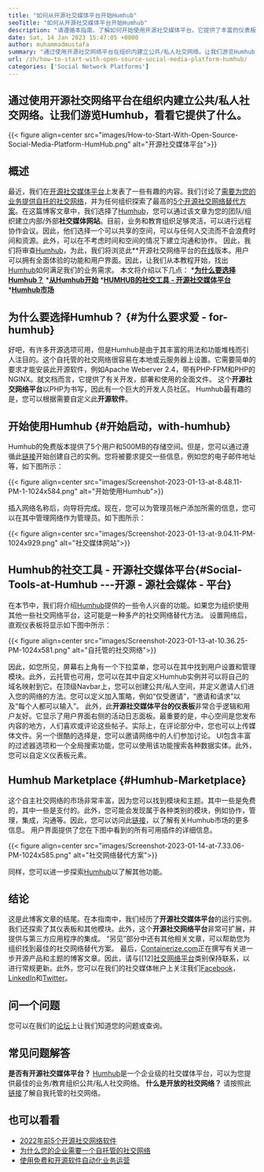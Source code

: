 ```yaml
---
title: "如何从开源社交媒体平台开始Humhub" 
seoTitle: "如何从开源社交媒体平台开始Humhub" 
description: "请遵循本指南，了解如何开始使用开源社交媒体平台。它提供了丰富的仪表板以及许多企业级功能。" 
date: Sat, 14 Jan 2023 15:47:05 +0000
author: muhammadmustafa
summary: "通过使用开源社交网络平台在组织内建立公共/私人社交网络。让我们游览Humhub，看看它提供了什么。" 
url: /zh/how-to-start-with-open-source-social-media-platform-humhub/
categories: ['Social Network Platforms']
---
```


## 通过使用开源社交网络平台在组织内建立公共/私人社交网络。让我们游览Humhub，看看它提供了什么。

{{< figure align=center src="images/How-to-Start-With-Open-Source-Social-Media-Platform-HumHub.png" alt="开源社交媒体平台">}}


## 概述
最近，我们在[开源社交媒体平台][1]上发表了一些有趣的内容。我们讨论了[需要为您的业务提供自托的社交网络][2]，并为任何组织探索了最高的[5个开源社交网络替代方案][3]。在这篇博客文章中，我们选择了[Humhub][4]，您可以通过该文章为您的团队/组织建立内部/外部**社交媒体网站**。目前，业务和教育组织足够灵活，可以进行远程协作会议。因此，他们选择一个可以共享的空间，可以与任何人交流而不会浪费时间和资源。此外，可以在不考虑时间和空间的情况下建立沟通和协作。
因此，我们将审查[Humhub][4]，为此，我们将浏览此**开源社交网络平台的[在线][5]版本。用户可以拥有全面体验的功能和用户界面。因此，让我们从本教程开始，找出[Humhub][4]如何满足我们的业务需求。
本文将介绍以下几点：
***[为什么要选择Humhub？][6]**
***[从Humhub开始][7]**
***[HUMHUB的社交工具 - 开源社交媒体平台][8]**
***[Humhub市场][9]**

## 为什么要选择Humhub？ {#为什么要求爱 -  for-humhub}
好吧，有许多开源选项可用，但是Humhub是由于其丰富的用法和功能堆栈而引人注目的。这个自托管的社交网络很容易在本地或云服务器上设置。它需要简单的要求才能安装此开源软件，例如Apache Weberver 2.4，带有PHP-FPM和PHP的NGINX。就文档而言，它提供了有关开发，部署和使用的全面文件。
这个**开源社交网络平台**以PHP为书写，因此有一个巨大的开发人员社区。 Humhub最有趣的是，您可以根据需要自定义此**开源软件**。

## 开始使用Humhub {#开始启动，with-humhub}
Humhub的免费版本提供了5个用户和500MB的存储空间。但是，您可以通过遵循此[链接][5]开始创建自己的实例。您将被要求提交一些信息，例如您的电子邮件地址等，如下图所示：

{{< figure align=center src="images/Screenshot-2023-01-13-at-8.48.11-PM-1-1024x584.png" alt="开始使用Humhub">}}

插入网络名称后，向导将完成。现在，您可以为管理员帐户添加所需的信息，您可以在其中管理网络作为管理员。如下图所示：

{{< figure align=center src="images/Screenshot-2023-01-13-at-9.04.11-PM-1024x929.png" alt="社交媒体网站">}}


## Humhub的社交工具 - 开源社交媒体平台{#Social-Tools-at-Humhub ---开源 - 源社会媒体 - 平台}
在本节中，我们将介绍[Humhub][4]提供的一些令人兴奋的功能。如果您为组织使用其他一些社交网络平台，这可能是一种多产的社交网络替代方法。
设置网络后，直观仪表板将显示如下图中所示：

{{< figure align=center src="images/Screenshot-2023-01-13-at-10.36.25-PM-1024x581.png" alt="自托管的社交网络">}}

因此，如您所见，屏幕右上角有一个下拉菜单，您可以在其中找到用户设置和管理模块。此外，云托管也可用，您可以在其中自定义Humhub实例并可以将自己的域名映射到它。在顶级Navbar上，您可以创建公共/私人空间，并定义邀请人们进入您的网络的方法。您可以定义加入策略，例如“仅受邀请”，“邀请和请求”以及“每个人都可以输入”。
此外，此**开源社交媒体平台的仪表板**非常合乎逻辑和用户友好。它显示了用户界面右侧的活动日志面板。最重要的是，中心空间是您发布内容的地方，人们喜欢或评论这些帖子。实际上，在评论部分中，您也可以上传媒体文件。另一个很酷的选择是，您可以邀请网络中的人们参加讨论。 UI包含丰富的过滤器选项和一个全局搜索功能，您可以使用该功能搜索各种数据实体。此外，您可以自定义仪表板元素。

## Humhub Marketplace {#Humhub-Marketplace}
这个自主社交网络的市场非常丰富，因为您可以找到模块和主题。其中一些是免费的，其中一些是支付的。此外，您可能会发现属于各种类别的模块，例如协作，管理，集成，沟通等。因此，您可以访问此[链接][10]，以了解有关Humhub市场的更多信息。
用户界面提供了您在下图中看到的所有可用插件的详细信息。

{{< figure align=center src="images/Screenshot-2023-01-14-at-7.33.06-PM-1024x585.png" alt="社交网络替代方案">}}

同样，您可以进一步探索[Humhub][4]以了解其他功能。

## 结论
这是此博客文章的结尾。在本指南中，我们经历了**开源社交媒体平台**的运行实例。我们还探索了其仪表板和其他模块。此外，这个**开源社交网络平台**非常可扩展，并提供与第三方应用程序的集成。 “另见”部分中还有其他相关文章，可以帮助您为组织找到最佳的社交网络替代方案。
最后，[Containerize.com][11]正在撰写有关进一步开源产品和主题的博客文章。因此，请与[[12][社交网络平台][1]类别保持联系，以进行常规更新。此外，您可以在我们的社交媒体帐户上关注我们[Facebook][13]，[LinkedIn][14]和[Twitter][15]。

## 问一个问题
您可以在我们的[论坛][16]上让我们知道您的问题或查询。

## 常见问题解答
**是否有开源社交媒体平台？**
[Humhub][4]是一个企业级的社交媒体平台，可以为您提供最佳的业务/教育组织公共/私人社交网络。
**什么是开放的社交网络？**
请按照此[链接][6]了解自我托管的社交网络。

## 也可以看看
  * [2022年前5个开源社交网络软件][3]
  * [为什么您的企业需要一个自托管的社交网络][17]
  * [使用免费和开源软件自动化业务运营][18]

  
[1]: https://products.containerize.com/social-network-platforms/
[2]: https://blog.containerize.com/social-network-platforms/why-your-business-needs-a-self-hosted-social-network/
[3]: https://blog.containerize.com/social-network-platforms/top-5-open-source-social-networking-software-in-2022/
[4]: https://products.containerize.com/social-network-platforms/humhub/
[5]: https://saas.humhub.com/en/create
[6]: #Why-should-you-opt-for-HumHub
[7]: #Getting-started-with-HumHub
[8]: #Social-tools-at-HumHub---Open-Source-Social-Media-Platform
[9]: #HumHub-marketplace
[10]: https://marketplace.humhub.com/
[11]: https://www.containerize.com/
[12]: https://products.containerize.com/marketing-automation/
[13]: https://web.facebook.com/containerize
[14]: https://www.linkedin.com/company/containerize/
[15]: https://twitter.com/containerize_co
[16]: https://forum.containerize.com/
[17]: //blog.containerize.com/2021/10/07/why-your-business-needs-a-self-hosted-social-network/
[18]: https://blog.containerize.com/blogging/automate-business-operations-using-open-source-software/
